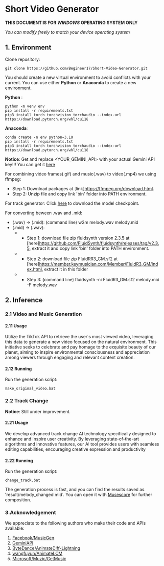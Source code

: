 # Short Video Generator

**THIS DOCUMENT IS FOR _WINDOWS_ OPERATING SYSTEM ONLY**

*You can modify freely to match your device operating system*

## 1. Environment

Clone repository:
```
git clone https://github.com/Begineer17/Short-Video-Generator.git
```

You should create a new virtual environment to avoid conflicts with your current. You can use either **Python** or **Anaconda** to create a new environment.

**Python** :
```
python -m venv env
pip install -r requirements.txt
pip3 install torch torchvision torchaudio --index-url https://download.pytorch.org/whl/cu118
```
**Anaconda**:
```
conda create -n env python=3.10
pip install -r requirements.txt
pip3 install torch torchvision torchaudio --index-url https://download.pytorch.org/whl/cu118
```

**Notice**: Get and replace <YOUR_GEMINI_API> with your actual Gemini API key!!!
You can get it [here](https://ai.google.dev/gemini-api/docs/api-key) 

For combining video frames(.gif) and music(.wav) to video(.mp4) we using ffmpeg:
   * Step 1: Download packages at [link]https://ffmpeg.org/download.html.
   * Step 2: Unzip file and copy link 'bin' folder into PATH environment. 
   
For track generator: Click [here](https://1drv.ms/u/s!ArHNvccy1VzPkWGKXZDQY5k-kDi4?e=fFxcEq) to download the model checkpoint.

For converting beween .wav and .mid:
   * (.wav) -> (.mid):
      (command line) w2m melody.wav melody.mid
   * (.mid) -> (.wav):
      * * Step 1: download file zip fluidsynth version 2.3.5 at [here]https://github.com/FluidSynth/fluidsynth/releases/tag/v2.3.5, extract it and copy link 'bin' folder into PATH environment.
      * * Step 2: download file zip FluidRR3_GM.sf2 at [here]https://member.keymusician.com/Member/FluidR3_GM/index.html, extract it in this folder
      * * Step 3: (command line) fluidsynth -ni FluidR3_GM.sf2 melody.mid -F melody.wav

## 2. Inference

### 2.1 Video and Music Generation

#### 2.11 Usage

Utilize the TikTok API to retrieve the user's most viewed video, leveraging this data to generate a new video focused on the natural environment. This initiative seeks to celebrate and pay homage to the exquisite beauty of our planet, aiming to inspire environmental consciousness and appreciation among viewers through engaging and relevant content creation.

#### 2.12 Running

Run the generation script:
```
make_original_video.bat
```

### 2.2 Track Change

**Notice**: Still under improvement.

#### 2.21 Usage

We develop advanced track change AI technology specifically designed to enhance and inspire user creativity. By leveraging state-of-the-art algorithms and innovative features, our AI tool provides users with seamless editing capabilities, encouraging creative expression and productivity

#### 2.22 Running

Run the generation script:
```
change_track.bat
```

The generation process is fast, and you can find the results saved as 'result/melody_changed.mid'. You can open it with [Musescore](https://musescore.com/) for further composition. 


### 3.Acknowledgement

We appreciate to the following authors who make their code and APIs available:

1. [Facebook/MusicGen](https://huggingface.co/facebook/musicgen-small)
2. [GeminiAPI](https://ai.google.dev/gemini-api/docs/api-key)
3. [ByteDance/AnimateDiff-Lightning](https://huggingface.co/ByteDance/AnimateDiff-Lightning)
4. [wangfuyun/AnimateLCM](https://huggingface.co/wangfuyun/AnimateLCM)
5. [Microsoft/Muzic/GetMusic](https://github.com/microsoft/muzic/tree/main/getmusic)
